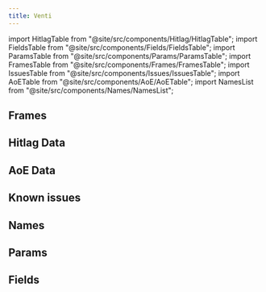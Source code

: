 ```yaml
---
title: Venti
---
```


import HitlagTable from "@site/src/components/Hitlag/HitlagTable";
import FieldsTable from "@site/src/components/Fields/FieldsTable";
import ParamsTable from "@site/src/components/Params/ParamsTable";
import FramesTable from "@site/src/components/Frames/FramesTable";
import IssuesTable from "@site/src/components/Issues/IssuesTable";
import AoETable from "@site/src/components/AoE/AoETable";
import NamesList from "@site/src/components/Names/NamesList";

## Frames

<FramesTable character="venti" />

## Hitlag Data

<HitlagTable character="venti" />

## AoE Data

<AoETable character="venti" />

## Known issues

<IssuesTable character="venti" />

## Names

<NamesList character="venti" />

## Params

<ParamsTable character="venti" />

## Fields

<FieldsTable character="venti" />
